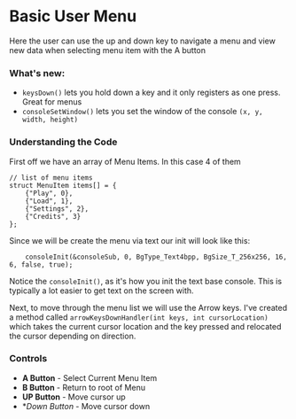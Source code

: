 # Basic User Menu

Here the user can use the up and down key to navigate a menu and view new data when selecting menu item with the A button

### What's new:
* `keysDown()` lets you hold down a key and it only registers as one press. Great for menus
* `consoleSetWindow()` lets you set the window of the console `(x, y, width, height)`

### Understanding the Code

First off we have an array of Menu Items. In this case 4 of them
````
// list of menu items
struct MenuItem items[] = {
	{"Play", 0},
	{"Load", 1},
	{"Settings", 2},
	{"Credits", 3}
};
````

Since we will be create the menu via text our init will look like this:

````
	consoleInit(&consoleSub, 0, BgType_Text4bpp, BgSize_T_256x256, 16, 6, false, true);
````

Notice the `consoleInit()`, as it's how you init the text base console. 
This is typically a lot easier to get text on the screen with. 

Next, to move through the menu list we will use the Arrow keys. 
I've created a method called `arrowKeysDownHandler(int keys, int cursorLocation)` which takes the current cursor location and the key pressed and relocated the cursor depending on direction.

### Controls

* **A Button** - Select Current Menu Item
* **B Button** - Return to root of Menu
* **UP Button** - Move cursor up
* **Down Button* - Move cursor down

